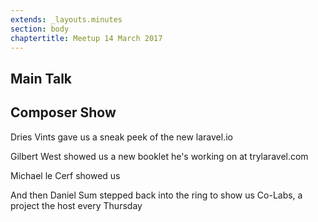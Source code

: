 ```yaml
---
extends: _layouts.minutes
section: body
chaptertitle: Meetup 14 March 2017
---
```


## Main Talk

## Composer Show

Dries Vints gave us a sneak peek of the new laravel.io

Gilbert West showed us a new booklet he's working on at trylaravel.com

Michael le Cerf showed us

And then Daniel Sum stepped back into the ring to show us Co-Labs, a project the host every Thursday